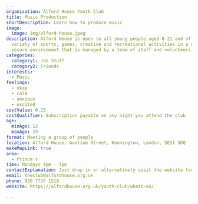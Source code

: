 ```yaml
---
organisation: Alford House Youth Club
title: Music Production
shortDescription: Learn how to produce music
image:
  image: img/alford-house.jpeg
description: Alford House is open to all young people aged 8-21 and offers a
  variety of sports, games, creative and recreational activities in a safe and
  secure environment that is managed by a team of staff and volunteers.
categories:
  category1: Job Stuff
  category2: Friends
interests:
  - Music
feelings:
  - okay
  - calm
  - anxious
  - excited
costValue: 0.25
costQualifier: Subscription payable on any night you attend the club
age:
  minAge: 12
  maxAge: 19
format: Meeting a group of people
location: Alford House, Aveline Street, Kennington, London, SE11 5DQ
makeMapLink: true
area:
  - Prince's
time: Mondays 4pm - 7pm
contactExplanation: Just drop in or alternatively visit the website for more info.
email: theclub@alfordhouse.org.uk
phone: 020 7735 1519
website: https://alfordhouse.org.uk/youth-club/whats-on/
 
---
```

